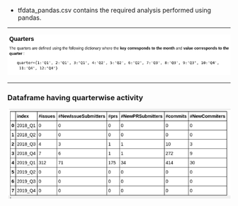 - tfdata_pandas.csv contains the required analysis performed using pandas.
***

<img src="quarter.png">

***

### Dataframe having quarterwise activity
<img src="quarter_df.png">
